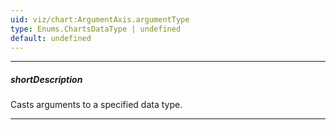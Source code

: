 ```yaml
---
uid: viz/chart:ArgumentAxis.argumentType
type: Enums.ChartsDataType | undefined
default: undefined
---
```

---
##### shortDescription
Casts arguments to a specified data type.

---
<!--
If your data source stores numbers or dates as strings, specify the proper data type using this property. Make sure the dates have a &lt;a href="http://www.w3schools.com/js/js_date_formats.asp" target="_blank"&gt;valid format&lt;/a&gt;.

#####See Also#####
- **valueAxis**.[valueType](/api-reference/10%20UI%20Components/dxChart/1%20Configuration/valueAxis/valueType.md '/Documentation/ApiReference/UI_Components/dxChart/Configuration/valueAxis/#valueType') - casts values to a specified data type.
- **argumentAxis**.[type](/api-reference/10%20UI%20Components/dxChart/1%20Configuration/argumentAxis/type.md '/Documentation/ApiReference/UI_Components/dxChart/Configuration/argumentAxis/#type') - specifies the axis type.
- **dataPrepareSettings**.[checkTypeForAllData](/api-reference/10%20UI%20Components/dxChart/1%20Configuration/dataPrepareSettings/checkTypeForAllData.md '/Documentation/ApiReference/UI_Components/dxChart/Configuration/dataPrepareSettings/#checkTypeForAllData') - validates the type of each value coming from the data source.
- **dataPrepareSettings**.[convertToAxisDataType](/api-reference/10%20UI%20Components/dxChart/1%20Configuration/dataPrepareSettings/convertToAxisDataType.md '/Documentation/ApiReference/UI_Components/dxChart/Configuration/dataPrepareSettings/#convertToAxisDataType') - allows you to disable the type cast in favour of the UI component performance.
-->